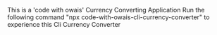 This is a 'code with owais' Currency Converting Application Run the following command "npx code-with-owais-cli-currency-converter" to experience this Cli Currency Converter
